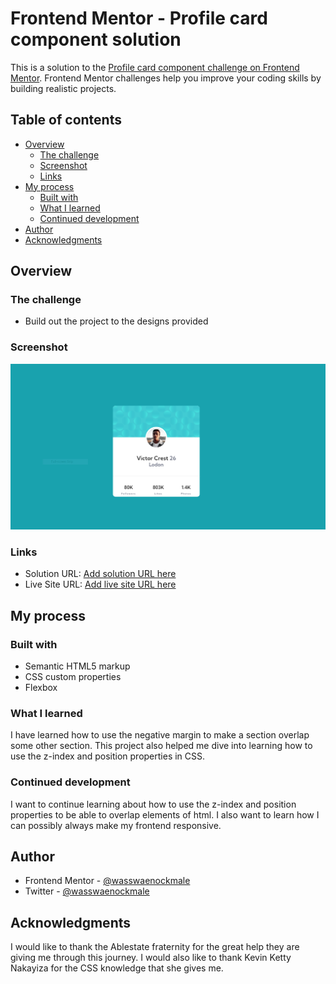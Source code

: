 # Frontend Mentor - Profile card component solution

This is a solution to the [Profile card component challenge on Frontend Mentor](https://www.frontendmentor.io/challenges/profile-card-component-cfArpWshJ). Frontend Mentor challenges help you improve your coding skills by building realistic projects. 

## Table of contents

- [Overview](#overview)
  - [The challenge](#the-challenge)
  - [Screenshot](#screenshot)
  - [Links](#links)
- [My process](#my-process)
  - [Built with](#built-with)
  - [What I learned](#what-i-learned)
  - [Continued development](#continued-development)
- [Author](#author)
- [Acknowledgments](#acknowledgments)


## Overview

### The challenge

- Build out the project to the designs provided

### Screenshot

![](./images/profilecard.PNG)


### Links

- Solution URL: [Add solution URL here](https://github.com/wasswaenockmale/frontendmentor_challenges/tree/master/profile-card-component-main)
- Live Site URL: [Add live site URL here](https://profile-card-main-component.vercel.app/)

## My process

### Built with

- Semantic HTML5 markup
- CSS custom properties
- Flexbox


### What I learned

I have learned how to use the negative margin to make a section overlap some other section. This project also helped me dive into learning how to use the z-index and position properties in CSS.


### Continued development

I want to continue learning about how to use the z-index and position properties to be able to overlap elements of html.
I also want to learn how I can possibly always make my frontend responsive.


## Author

- Frontend Mentor - [@wasswaenockmale](https://www.frontendmentor.io/profile/wasswaenockmale)
- Twitter - [@wasswaenockmale](https://www.twitter.com/wasswaenockmale)


## Acknowledgments

I would like to thank the Ablestate fraternity for the great help they are giving me through this journey. I would also like to thank Kevin Ketty Nakayiza for the CSS knowledge that she gives me.

